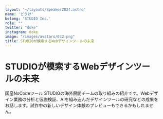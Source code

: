 ```yaml
---
layout: '~/layouts/Speaker2024.astro'
name: 'どうけ'
belong: 'STUDIO Inc.'
role: ""
twitter: "doke"
instagram: doke
image: "/images/avatars/032.png"
title: STUDIOが模索するWebデザインツールの未来
---
```


# STUDIOが模索するWebデザインツールの未来

国産NoCodeツール STUDIOの海外展開チームの取り組みの紹介です。Webデザイン業務の分析と仮説検証、AIを組み込んだデザインツールの研究などの成果をお話します。試作中の新しいデザイン体験のプレビューもできるかもしれません。